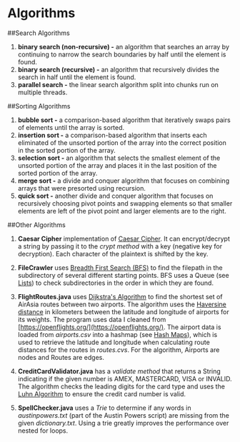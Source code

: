 # Algorithms

##Search Algorithms
1. **binary search (non-recursive) -** an algorithm that searches an array by continuing to narrow the search boundaries by half until the element is found.
1. **binary search (recursive) -** an algorithm that recursively divides the search in half until the element is found.
1. **parallel search -** the linear search algorithm split into chunks run on multiple threads.

##Sorting Algorithms
1. **bubble sort -** a comparison-based algorithm that iteratively swaps pairs of elements until the array is sorted.
1. **insertion sort -** a comparison-based algorithm that inserts each eliminated of the unsorted portion of the array into the correct position in the sorted portion of the array.
1. **selection sort -** an algorithm that selects the smallest element of the unsorted portion of the array and places it in the last position of the sorted portion of the array.
1. **merge sort -** a divide and conquer algorithm that focuses on combining arrays that were presorted using recursion.
1. **quick sort -** another divide and conquer algorithm that focuses on recursively choosing pivot points and swapping elements so that smaller elements are left of the pivot point and larger elements are to the right.

##Other Algorithms
1. **Caesar Cipher** implementation of [Caesar Cipher](https://en.wikipedia.org/wiki/Caesar_cipher). It can encrypt/decrypt a string by passing it to the *crypt method* with a key (negative key for decryption). Each character of the plaintext is shifted by the key.
1. **FileCrawler** uses [Breadth First Search (BFS)](https://en.wikipedia.org/wiki/Breadth-first_search) to find the filepath in the subdirectory of several different starting points. BFS uses a Queue (see [Lists](https://github.com/kevgraham/java_algorithms#lists)) to check subdirectories in the order in which they are found.
1. **FlightRoutes.java** uses [Dijkstra's Algorithm](https://en.wikipedia.org/wiki/Dijkstra%27s_algorithm) to find the shortest set of AirAsia routes between two airports. The algorithm uses the [Haversine distance](https://en.wikipedia.org/wiki/Haversine_formula) in kilometers between the latitude and longitude of airports for its weights. The program uses data I cleaned from [https://openflights.org/](https://openflights.org/). The airport data is loaded from *airports.csv* into a hashmap (see [Hash Maps](https://github.com/kevgraham/java_algorithms#hash-maps)), which is used to retrieve the latitude and longitude when calculating route distances for the routes in *routes.cvs*. For the algorithm, Airports are nodes and Routes are edges.
1. **CreditCardValidator.java** has a *validate method* that returns a String indicating if the given number is AMEX, MASTERCARD, VISA or INVALID. The algorithm checks the leading digits for the card type and uses the [Luhn Algorithm](https://en.wikipedia.org/wiki/Luhn_algorithm) to ensure the credit card number is valid.

1. **SpellChecker.java** uses a *Trie* to determine if any words in *austinpowers.txt* (part of the Austin Powers script) are missing from the given *dictionary.txt*. Using a trie greatly improves the performance over nested for loops.

